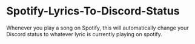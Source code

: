 # Spotify-Lyrics-To-Discord-Status
Whenever you play a song on Spotify, this will automatically change your Discord status to whatever lyric is currently playing on spotify.
